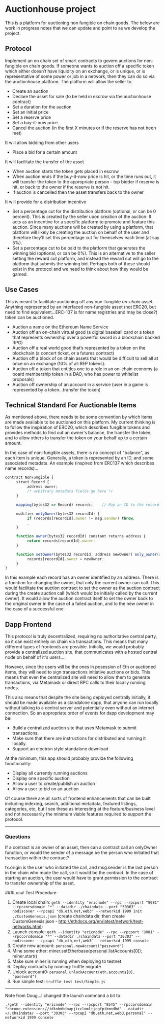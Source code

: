 # Auctionhouse project

This is a platform for auctioning non fungible on chain goods. The below are work in progress notes that we can update and point to as we develop the project.

## Protocol

Implement an on chain set of smart contracts to govern auctions for non-fungible on chain goods. If someone wants to auction off a specific token which either doesn’t have liquidity on an exchange, or is unique, or is representative of some power or job in a network, then they can do so via the auctionhouse platform. The platform will allow the seller to:

- Create an auction
- Declare the asset for sale (to be held in escrow via the auctionhouse contract)
- Set a duration for the auction
- Set an initial price
- Set a reserve price
- Set a buy-it-now price
- Cancel the auction (in the first X minutes or if the reserve has not been met)

It will allow bidding from other users

- Place a bid for a certain amount

It will facilitate the transfer of the asset

- When auction starts the token gets placed in escrow
- When auction ends if the buy-it-now price is hit, or the time runs out, it will transfer the token to the appropriate person - top bidder if reserve is hit, or back to the owner if the reserve is not hit.
- If auction is cancelled then the asset transfers back to the owner

It will provide for a distribution incentive

- Set a percentage cut for the distribution platform (optional, or can be 0 percent). This is created by the seller upon creation of the auction. It acts as an incentive for a specific platform to promote and feature this auction. Since many auctions will be created by using a platform, that platform will likely be creating the auction on behalf of the user and therefore they’ll set this percentage cut for themselves each time (at say 5%).
- Set a percentage cut to be paid to the platform that generates the winning bid (optional, or can be 0%). This is an alternative to the seller setting the reward cut platform, and instead the reward cut will go to the platform that submits the winning bid. Perhaps both of these should exist in the protocol and we need to think about how they would be gamed.

## Use Cases

This is meant to facilitate auctioning off any non-fungible *on-chain* asset. Anything represented by an interfaced non-fungible asset (not ERC20, but need to find equivalent...ERC-137 is for name registries and may be close?) token can be auctioned.

- Auction a name on the Ethereum Name Service
- Auction off an on-chain virtual good (a digital baseball card or a token that represents ownership over a powerful sword in a blockchain backed RPG)
- Auction off a real world good that’s represented by a token on the blockchain (a concert ticket, or a futures contract)
- Auction off a block of on chain assets that would be difficult to sell all at once on an exchange (10% of all REP tokens).
- Auction off a token that entitles one to a role in an on-chain economy (a board membership token in a DAO, who has power to whitelist proposals)
- Auction off ownership of an account in a service (user in a game is represented by a token...transfer the token)

## Technical Standard For Auctionable Items

As mentioned above, there needs to be some convention by which items are made available to be auctioned on this platform. My current thinking is to follow the inspiration of ERC20, which describes fungible tokens and provides methods to find out an owner's balance, the transfer the token, and to allow others to transfer the token on your behalf up to a certain amount.

In the case of non-fungible assets, there is no concept of "balance", as each item is unique. Generally, a token is represented by an ID, and some associated metadata. An example (inspired from ERC137 which describes name records)...


```javascript
contract NonFungible {
     struct Record {
          address owner;
          /* arbitrary metadata fields go here */
     }

     mapping(bytes32 => Record) records;    // Map an ID to the record

     modifier onlyOwner(bytes32 recordId) {
          if (records[recordId].owner != msg.sender) throw;
          _
     }

     function owner(bytes32 recordId) constant returns address {
          return records[recordId].owner;
     }

     function setOwner(bytes32 recordId, address newOwner) only_owner(recordId) {
          records[recordId].owner = newOwner;
     }
}
```

In this example each record has an owner identified by an address. There is a function for changing the owner, that only the current owner can call. This would facilitate the auction contract to set the owner as the auction contract during the create auction call (which would be initially called by the current owner). It would allow the auction contract itself to set the owner back to the original owner in the case of a failed auction, and to the new owner in the case of a successful one.

## Dapp Frontend

This protocol is truly decentralized, requiring no authoritative central party, so it can exist entirely on chain via transactions. This means that many different types of frontends are possible. Initially, we would probably provide a centralized auction site, that communicates with a hosted central node on behalf of it's users....

However, since the users will be the ones in posession of Eth or auctioned items, they will need to sign transactions initiative auctions or bids. This means that even the centralized site will need to allow them to generate transactions, via Metamask or direct RPC calls to their locally running nodes.

This also means that despite the site being deployed centrally initially, it should be made available as a standalone dapp, that anyone can run locally without talking to a central server and potentially even without an internet connection. So an appropriate order of events for dapp development may be:

- Build a centralized auction site that uses Metamask to submit transactions.
- Make sure that there are instructions for distributed and running it locally.
- Support an electron style standalone download

At the minimum, this app should probably provide the following functionality:

- Display all currently running auctions
- Display one specific auction
- Allow a user to create/publish an auction
- Allow a user to bid on an auction

Of course there are all sorts of frontend enhancements that can be built including indexing, search, additional metadata, featured listings, categories, etc, but I see these as interesting at the feature/business level and not necessarily the minimum viable features required to support the protocol.

---

### Questions

If a contract is an owner of an asset, then can a contract call an onlyOwner function, or would the sender of a message be the person who initiated that transaction within the contract?

tx.origin is the user who initiated the call, and msg.sender is the last person in the chain who made the call, so it would be the contract. In the case of starting an auction, the user would have to grant permission to the contract to transfer ownership of the asset.




###Local Test Procedure
1. Create local chain: `geth --identity "ericnode" --rpc --rpcport "8081" --rpccorsdomain "*" --datadir ./chaindata --port "30303" --nodiscover --rpcapi "db,eth,net,web3" --networkid 1999 init ./CustomGenesis.json` (create chaindata dir, then create CustomGenesis.json - http://ethdocs.org/en/latest/network/test-networks.html)
2. Launch console: `geth --identity "ericnode" --rpc --rpcport "8081" --rpccorsdomain "*" --datadir ./chaindata --port "30303" --nodiscover --rpcapi "db,eth,net,web3" --networkid 1999 console`
3. Create new account: `personal.newAccount("password")`
4. Mine some ether: miner.setEtherbase(personal.listAccounts[0]); miner.start()
5. Make sure miner is running when deploying to testnet
6. Deploy contracts by running: truffle migrate
7. Unlock account0: `personal.unlockAccount(eth.accounts[0], "password")`
8. Run simple test: `truffle test test/Simple.js`

-----

Note from Doug...I changed the launch command a bit to

`./geth --identity "ericnode" --rpc --rpcport "8545" --rpccorsdomain "chrome-extension://idknbmbdnapjicclomlijcgfpikmndhd" --datadir ~/.chaindata/ --port "30303" --rpcapi "db,eth,net,web3,personal" --networkid 1999 console`
